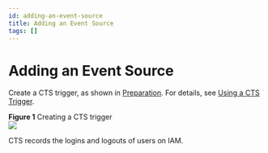 ```yaml
---
id: adding-an-event-source
title: Adding an Event Source
tags: []
---
```



# Adding an Event Source


Create a CTS trigger, as shown in [Preparation](./preparation.md). For details, see [Using a CTS Trigger](https://docs.otc.t-systems.com/function-graph/umn/creating_triggers/using_a_cts_trigger.html).

<a id="figure-1"></a>

**Figure 1** Creating a CTS trigger  
![](/img/docs/best-practices/management-and-deployment/cloud-trace/auditing-and-analyzing-logins-and-logouts-with-functiongraph/en-us_image_0000001312436037.png)

CTS records the logins and logouts of users on IAM.
